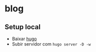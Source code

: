 # blog

## Setup local

- Baixar [hugo](https://github.com/gohugoio/hugo/releases)
- Subir servidor com ``hugo server -D -w``
